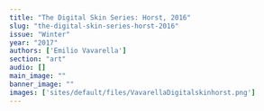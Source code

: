 ```yaml
---
title: "The Digital Skin Series: Horst, 2016"
slug: "the-digital-skin-series-horst-2016"
issue: "Winter"
year: "2017"
authors: ['Emilio Vavarella']
section: "art"
audio: []
main_image: ""
banner_image: ""
images: ['sites/default/files/VavarellaDigitalskinhorst.png']
---
```

